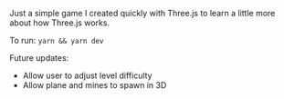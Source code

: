 Just a simple game I created quickly with Three.js to learn a little more about how Three.js works.

To run:
`yarn && yarn dev`

Future updates:

- Allow user to adjust level difficulty
- Allow plane and mines to spawn in 3D
